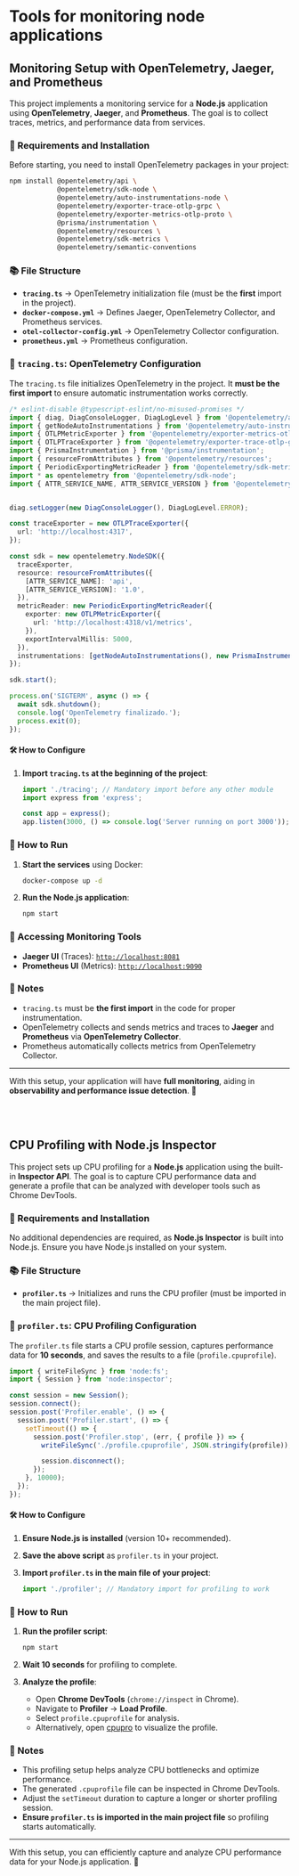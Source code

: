 # Tools for monitoring node applications

## Monitoring Setup with OpenTelemetry, Jaeger, and Prometheus

This project implements a monitoring service for a **Node.js** application using **OpenTelemetry**, **Jaeger**, and **Prometheus**. The goal is to collect traces, metrics, and performance data from services.

### 📌 Requirements and Installation

Before starting, you need to install OpenTelemetry packages in your project:

```sh
npm install @opentelemetry/api \
            @opentelemetry/sdk-node \
            @opentelemetry/auto-instrumentations-node \
            @opentelemetry/exporter-trace-otlp-grpc \
            @opentelemetry/exporter-metrics-otlp-proto \
            @prisma/instrumentation \
            @opentelemetry/resources \
            @opentelemetry/sdk-metrics \
            @opentelemetry/semantic-conventions

```

### 📚 File Structure

-   **`tracing.ts`** → OpenTelemetry initialization file (must be the **first** import in the project).
-   **`docker-compose.yml`** → Defines Jaeger, OpenTelemetry Collector, and Prometheus services.
-   **`otel-collector-config.yml`** → OpenTelemetry Collector configuration.
-   **`prometheus.yml`** → Prometheus configuration.

### 🔹 `tracing.ts`: OpenTelemetry Configuration

The `tracing.ts` file initializes OpenTelemetry in the project. It **must be the first import** to ensure automatic instrumentation works correctly.

```typescript
/* eslint-disable @typescript-eslint/no-misused-promises */
import { diag, DiagConsoleLogger, DiagLogLevel } from '@opentelemetry/api';
import { getNodeAutoInstrumentations } from '@opentelemetry/auto-instrumentations-node';
import { OTLPMetricExporter } from '@opentelemetry/exporter-metrics-otlp-proto';
import { OTLPTraceExporter } from '@opentelemetry/exporter-trace-otlp-grpc';
import { PrismaInstrumentation } from '@prisma/instrumentation';
import { resourceFromAttributes } from '@opentelemetry/resources';
import { PeriodicExportingMetricReader } from '@opentelemetry/sdk-metrics';
import * as opentelemetry from '@opentelemetry/sdk-node';
import { ATTR_SERVICE_NAME, ATTR_SERVICE_VERSION } from '@opentelemetry/semantic-conventions';


diag.setLogger(new DiagConsoleLogger(), DiagLogLevel.ERROR);

const traceExporter = new OTLPTraceExporter({
  url: 'http://localhost:4317',
});

const sdk = new opentelemetry.NodeSDK({
  traceExporter,
  resource: resourceFromAttributes({
    [ATTR_SERVICE_NAME]: 'api',
    [ATTR_SERVICE_VERSION]: '1.0',
  }),
  metricReader: new PeriodicExportingMetricReader({
    exporter: new OTLPMetricExporter({
      url: 'http://localhost:4318/v1/metrics',
    }),
    exportIntervalMillis: 5000,
  }),
  instrumentations: [getNodeAutoInstrumentations(), new PrismaInstrumentation()],
});

sdk.start();

process.on('SIGTERM', async () => {
  await sdk.shutdown();
  console.log('OpenTelemetry finalizado.');
  process.exit(0);
});


```

#### 🛠️ How to Configure
    
1.  **Import `tracing.ts` at the beginning of the project**:
    
    ```typescript
    import './tracing'; // Mandatory import before any other module
    import express from 'express';
    
    const app = express();
    app.listen(3000, () => console.log('Server running on port 3000'));
    
    ```
    

### 🚀 How to Run

1.  **Start the services** using Docker:
    
    ```sh
    docker-compose up -d
    
    ```
    
2.  **Run the Node.js application**:
    
    ```sh
    npm start
    
    ```
    

### 📰 Accessing Monitoring Tools

-   **Jaeger UI** (Traces): [`http://localhost:8081`](http://localhost:8081/)
-   **Prometheus UI** (Metrics): [`http://localhost:9090`](http://localhost:9090/)

### 📃 Notes

-   `tracing.ts` must be **the first import** in the code for proper instrumentation.
-   OpenTelemetry collects and sends metrics and traces to **Jaeger** and **Prometheus** via **OpenTelemetry Collector**.
-   Prometheus automatically collects metrics from OpenTelemetry Collector.

----------

With this setup, your application will have **full monitoring**, aiding in **observability and performance issue detection**. 🚀

<br>
<br>

## CPU Profiling with Node.js Inspector

This project sets up CPU profiling for a **Node.js** application using the built-in **Inspector API**. The goal is to capture CPU performance data and generate a profile that can be analyzed with developer tools such as Chrome DevTools.

### 📌 Requirements and Installation

No additional dependencies are required, as **Node.js Inspector** is built into Node.js. Ensure you have Node.js installed on your system.

### 📚 File Structure

-   **`profiler.ts`** → Initializes and runs the CPU profiler (must be imported in the main project file).

### 🔹 `profiler.ts`: CPU Profiling Configuration

The `profiler.ts` file starts a CPU profile session, captures performance data for **10 seconds**, and saves the results to a file (`profile.cpuprofile`).

```typescript
import { writeFileSync } from 'node:fs';
import { Session } from 'node:inspector';

const session = new Session();
session.connect();
session.post('Profiler.enable', () => {
  session.post('Profiler.start', () => {
    setTimeout(() => {
      session.post('Profiler.stop', (err, { profile }) => {
        writeFileSync('./profile.cpuprofile', JSON.stringify(profile));

        session.disconnect();
      });
    }, 10000);
  });
});

```

#### 🛠️ How to Configure

1.  **Ensure Node.js is installed** (version 10+ recommended).
2.  **Save the above script** as `profiler.ts` in your project.
3.  **Import `profiler.ts` in the main file of your project**:
    
    ```typescript
    import './profiler'; // Mandatory import for profiling to work
    
    ```
    

### 🚀 How to Run

1.  **Run the profiler script**:
    
    ```sh
    npm start
    
    ```
    
2.  **Wait 10 seconds** for profiling to complete.
3.  **Analyze the profile**:
    -   Open **Chrome DevTools** (`chrome://inspect` in Chrome).
    -   Navigate to **Profiler** → **Load Profile**.
    -   Select `profile.cpuprofile` for analysis.
    -   Alternatively, open [cpupro](https://discoveryjs.github.io/cpupro/#) to visualize the profile.

### 📃 Notes

-   This profiling setup helps analyze CPU bottlenecks and optimize performance.
-   The generated `.cpuprofile` file can be inspected in Chrome DevTools.
-   Adjust the `setTimeout` duration to capture a longer or shorter profiling session.
-   **Ensure `profiler.ts` is imported in the main project file** so profiling starts automatically.

----------

With this setup, you can efficiently capture and analyze CPU performance data for your Node.js application. 🚀
